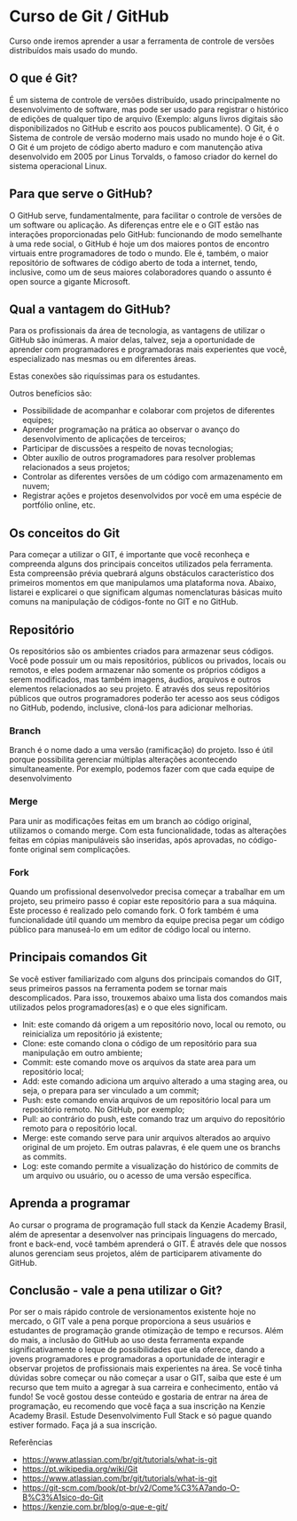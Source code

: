 # Curso de Git / GitHub
Curso onde iremos aprender a usar a ferramenta de controle de versões distribuídos mais usado do mundo.


## O que é Git?

É um sistema de controle de versões distribuído, usado principalmente no desenvolvimento de software, mas pode ser usado para registrar o histórico de edições de qualquer tipo de arquivo (Exemplo: alguns livros digitais são disponibilizados no GitHub e escrito aos poucos publicamente).
O Git, é o Sistema de controle de versão moderno mais usado no mundo hoje é o Git. O Git é um projeto de código aberto maduro e com manutenção ativa desenvolvido em 2005 por Linus Torvalds, o famoso criador do kernel do sistema operacional Linux. 

## Para que serve o GitHub?
O GitHub serve, fundamentalmente, para facilitar o controle de versões de um software ou aplicação.
As diferenças entre ele e o GIT estão nas interações proporcionadas pelo GitHub: funcionando de modo semelhante à uma rede social, o GitHub é hoje um dos maiores pontos de encontro virtuais entre programadores de todo o mundo.
Ele é, também, o maior repositório de softwares de código aberto de toda a internet, tendo, inclusive, como um de seus maiores colaboradores quando o assunto é open source a gigante Microsoft.

## Qual a vantagem do GitHub?
Para os profissionais da área de tecnologia, as vantagens de utilizar o GitHub são inúmeras.
A maior delas, talvez, seja a oportunidade de aprender com programadores e programadoras mais experientes que você, especializado nas mesmas ou em diferentes áreas. 

Estas conexões são riquíssimas para os estudantes.

Outros benefícios são:

- Possibilidade de acompanhar e colaborar com projetos de diferentes equipes;
- Aprender programação na prática ao observar o avanço do desenvolvimento de aplicações de terceiros;
- Participar de discussões a respeito de novas tecnologias;
- Obter auxílio de outros programadores para resolver problemas relacionados a seus projetos;
- Controlar as diferentes versões de um código com armazenamento em nuvem;
- Registrar ações e projetos desenvolvidos por você em uma espécie de portfólio online, etc.

## Os conceitos do Git
Para começar a utilizar o GIT, é importante que você reconheça e compreenda alguns dos principais conceitos utilizados pela ferramenta.
Esta compreensão prévia quebrará alguns obstáculos característico dos primeiros momentos em que manipulamos uma plataforma nova.
Abaixo, listarei e explicarei o que significam algumas nomenclaturas básicas muito comuns na manipulação de códigos-fonte no GIT e no GitHub.

## Repositório
Os repositórios são os ambientes criados para armazenar seus códigos. Você pode possuir um ou mais repositórios, públicos ou privados, locais ou remotos, e eles podem armazenar não somente os próprios códigos a serem modificados, mas também imagens, áudios, arquivos e outros elementos relacionados ao seu projeto.
É através dos seus repositórios públicos que outros programadores poderão ter acesso aos seus códigos no GitHub, podendo, inclusive, cloná-los para adicionar melhorias.

### Branch
Branch é o nome dado a uma versão (ramificação) do projeto. Isso é útil porque possibilita gerenciar múltiplas alterações acontecendo simultaneamente. Por exemplo, podemos fazer com que cada equipe de desenvolvimento

### Merge
Para unir as modificações feitas em um branch ao código original, utilizamos o comando merge. Com esta funcionalidade, todas as alterações feitas em cópias manipuláveis são inseridas, após aprovadas, no código-fonte original sem complicações.

### Fork
Quando um profissional desenvolvedor precisa começar a trabalhar em um projeto, seu primeiro passo é copiar este repositório para a sua máquina. Este processo é realizado pelo comando fork. O fork também é uma funcionalidade útil quando um membro da equipe precisa pegar um código público para manuseá-lo em um editor de código local ou interno.

## Principais comandos Git
Se você estiver familiarizado com alguns dos principais comandos do GIT, seus primeiros passos na ferramenta podem se tornar mais descomplicados.
Para isso, trouxemos abaixo uma lista dos comandos mais utilizados pelos programadores(as) e o que eles significam.

- Init: este comando dá origem a um repositório novo, local ou remoto, ou reinicializa um repositório já existente;
- Clone: este comando clona o código de um repositório para sua manipulação em outro ambiente;
- Commit: este comando move os arquivos da state area para um repositório local;
- Add: este comando adiciona um arquivo alterado a uma staging area, ou seja, o prepara para ser vinculado a um commit;
- Push: este comando envia arquivos de um repositório local para um repositório remoto. No GitHub, por exemplo;
- Pull: ao contrário do push, este comando traz um arquivo do repositório remoto para o repositório local.
- Merge: este comando serve para unir arquivos alterados ao arquivo original de um projeto. Em outras palavras, é ele quem une os branchs as commits.
- Log: este comando permite a visualização do histórico de commits de um arquivo ou usuário, ou o acesso de uma versão específica.

## Aprenda a programar
Ao cursar o programa de programação full stack da Kenzie Academy Brasil, além de apresentar a desenvolver nas principais linguagens do mercado, front e back-end, você também aprenderá o GIT. É através dele que nossos alunos gerenciam seus projetos, além de participarem ativamente do GitHub.

## Conclusão - vale a pena utilizar o Git?
Por ser o mais rápido controle de versionamentos existente hoje no mercado, o GIT vale a pena porque proporciona a seus usuários e estudantes de programação grande otimização de tempo e recursos.
Além do mais, a inclusão do GitHub ao uso desta ferramenta expande significativamente o leque de possibilidades que ela oferece, dando a jovens programadores e programadoras a oportunidade de interagir e observar projetos de profissionais mais experientes na área.
Se você tinha dúvidas sobre começar ou não começar a usar o GIT, saiba que este é um recurso que tem muito a agregar à sua carreira e conhecimento, então vá fundo!
Se você gostou desse conteúdo e gostaria de entrar na área de programação, eu recomendo que você faça a sua inscrição na Kenzie Academy Brasil. Estude Desenvolvimento Full Stack e só pague quando estiver formado. Faça já a sua inscrição.


Referências
- <https://www.atlassian.com/br/git/tutorials/what-is-git>
- <https://pt.wikipedia.org/wiki/Git> 
- <https://www.atlassian.com/br/git/tutorials/what-is-git> 
- <https://git-scm.com/book/pt-br/v2/Come%C3%A7ando-O-B%C3%A1sico-do-Git>
- <https://kenzie.com.br/blog/o-que-e-git/>
